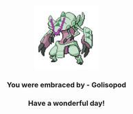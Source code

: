<p align="center">
    <img src="https://raw.githubusercontent.com/PokeAPI/sprites/master/sprites/pokemon/768.png" width="150" height="150">
</p>
<h3 align="center">You were embraced by - <b>Golisopod</b></h3>
<h3 align="center">Have a wonderful day!</h3>
